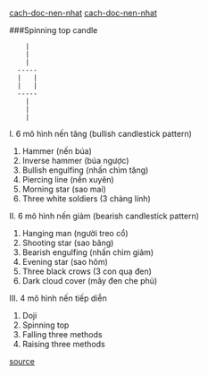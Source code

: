 [cach-doc-nen-nhat](https://marginatm.com/cach-doc-nen-nhat/)
[cach-doc-nen-nhat](https://kenhdaututienao.com/cach-xem-va-phan-tich-do-thi-dang-nen-candlestick-chart-trong-trade-coin-tren-tat-ca-cac-san-giao-dich/)

###Spinning top candle

        |
        |
        |
      -----
      |   |
      |   |
      -----
        |
        |
        |



I. 6 mô hình nến tăng (bullish candlestick pattern)
1. Hammer (nến búa)
2. Inverse hammer (búa ngược)
3. Bullish engulfing (nhấn chìm tăng)
4. Piercing line (nến xuyên)
5. Morning star (sao mai)
6. Three white soldiers (3 chàng lính)

II. 6 mô hình nến giảm (bearish candlestick pattern)
1. Hanging man (người treo cổ)
2. Shooting star (sao băng)
3. Bearish engulfing (nhấn chìm giảm)
4. Evening star (sao hôm)
5. Three black crows (3 con quạ đen)
6. Dark cloud cover (mây đen che phủ)

III. 4 mô hình nến tiếp diễn
1. Doji
2. Spinning top
3. Falling three methods
4. Raising three methods

[source](https://tamnhindautu.com/16-mo-hinh-nen-huu-ich/)

